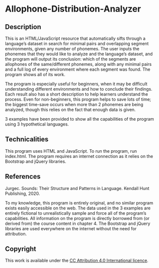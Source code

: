 # Allophone-Distribution-Analyzer

## Description
This is an HTML/JavaScript resource that automatically sifts through a language’s dataset in search for minimal pairs and overlapping segment environments, given any number of phonemes. The user inputs the phonemes that they would like to analyze and the language’s dataset, and the program will output its conclusion: which of the segments are allophones of the same/different phonemes, along with any minimal pairs and a full log of every environment where each segment was found. The program shows all of its work.

The program is especially useful for beginners, when it may be difficult understanding different environments and how to conclude their findings. Each result also has a short description to help learners understand the process. Even for non-beginners, this program helps to save lots of time; the biggest time-save occurs when more than 2 phonemes are being analyzed, though this relies on the fact that enough data is given.

3 examples have been provided to show all the capabilities of the program using 3 hypothetical languages.

## Technicalities
This program uses HTML and JavaScript. To run the program, run index.html. The program requires an internet connection as it relies on the Bootstrap and jQuery libraries. 

## References
Jurgec. Sounds: Their Structure and Patterns in Language. Kendall Hunt Publishing, 2020.

To my knowledge, this program is entirely original, and no similar program exists easily accessible on the web. The data used in the 3 examples are entirely fictional to unrealistically sample and force all of the program’s capabilities. All information on the program is directly borrowed from (or derived from) the course content in chapter 4. The Bootstrap and jQuery libraries are used everywhere on the internet without the need for attribution.

## Copyright
This work is available under the [CC Attribution 4.0 International licence](https://creativecommons.org/licenses/by/4.0/).

